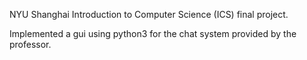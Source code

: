 NYU Shanghai Introduction to Computer Science (ICS) final project. 

Implemented a gui using python3 for the chat system provided by the professor. 
